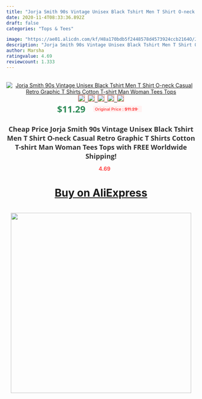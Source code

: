 ```yaml
---
title: "Jorja Smith 90s Vintage Unisex Black Tshirt Men T Shirt O-neck Casual Retro Graphic T Shirts Cotton T-shirt Man Woman Tees Tops"
date: 2020-11-4T08:33:36.892Z
draft: false
categories: "Tops & Tees"

image: "https://ae01.alicdn.com/kf/H8a170bdb5f2448578d4573924ccb2164O/Jorja-Smith-90s-Vintage-Unisex-Black-Tshirt-Men-T-Shirt-O-neck-Casual-Retro-Graphic-T.jpg"
description: "Jorja Smith 90s Vintage Unisex Black Tshirt Men T Shirt O-neck Casual Retro Graphic T Shirts Cotton T-shirt Man Woman Tees Tops"
author: Marsha
ratingvalue: 4.69
reviewcount: 1.333
---
```

<br>
<div style="text-align: center;">
<a href="https://s.click.aliexpress.com/e/_APT93R" target="_blank" rel="nofollow noopener noreferrer"><img alt="Jorja Smith 90s Vintage Unisex Black Tshirt Men T Shirt O-neck Casual Retro Graphic T Shirts Cotton T-shirt Man Woman Tees Tops" class="magnifier-image" src="https://ae01.alicdn.com/kf/H8a170bdb5f2448578d4573924ccb2164O/Jorja-Smith-90s-Vintage-Unisex-Black-Tshirt-Men-T-Shirt-O-neck-Casual-Retro-Graphic-T.jpg_640x640.jpg">
<br>
<img style="border:1px solid salmon" src="https://ae01.alicdn.com/kf/H8a170bdb5f2448578d4573924ccb2164O/Jorja-Smith-90s-Vintage-Unisex-Black-Tshirt-Men-T-Shirt-O-neck-Casual-Retro-Graphic-T.jpg_120x120.jpg">&nbsp;&nbsp;<img style="border:1px solid salmon" src="https://ae01.alicdn.com/kf/H60777a74b31541c49451557ba10f0e24e/Jorja-Smith-90s-Vintage-Unisex-Black-Tshirt-Men-T-Shirt-O-neck-Casual-Retro-Graphic-T.jpg_120x120.jpg">&nbsp;&nbsp;<img style="border:1px solid salmon" src="https://ae01.alicdn.com/kf/H52483ee617fb40288eecb8019ad2aa0aN/Jorja-Smith-90s-Vintage-Unisex-Black-Tshirt-Men-T-Shirt-O-neck-Casual-Retro-Graphic-T.jpg_120x120.jpg">&nbsp;&nbsp;<img style="border:1px solid salmon" src="https://ae01.alicdn.com/kf/H2396812566754d6aa602341e2411d9ccj/Jorja-Smith-90s-Vintage-Unisex-Black-Tshirt-Men-T-Shirt-O-neck-Casual-Retro-Graphic-T.jpg_120x120.jpg">&nbsp;&nbsp;<img style="border:1px solid salmon" src="https://ae01.alicdn.com/kf/H5632fa8c05eb44f6b02ff8e939b707f9x/Jorja-Smith-90s-Vintage-Unisex-Black-Tshirt-Men-T-Shirt-O-neck-Casual-Retro-Graphic-T.jpg_120x120.jpg"></a></div><br0>
<div style="text-align: center;"><span style="background-color: white; border: 0px; box-sizing: border-box; color: seagreen; display: inline-block; font-family: &quot;open sans&quot; , &quot;arial&quot; , &quot;helvetica&quot; , sans-serif , &quot;heiti&quot;; font-size: 24px; font-stretch: inherit; font-weight: 700; line-height: inherit; margin: 0px 10px 0px 0px; padding: 0px; vertical-align: middle;">$11.29 </span>
<span style="background: rgb(255 , 241 , 241); border-radius: 3px; border: 0px; box-sizing: border-box; color: #ff4747; display: inline-block; font-family: inherit; font-size: 12px; font-stretch: inherit; font-style: inherit; font-variant: inherit; font-weight: 600; line-height: inherit; margin: 0px; padding: 2px 5px; transform: scale(0.9); vertical-align: middle;">Original Price : <b style="text-decoration: line-through;">$11.29 </b> &nbsp;&nbsp;</span></div>
<h1 style="color: #333333; display: inline-block; font-family: &quot;open sans&quot; , &quot;arial&quot; , &quot;helvetica&quot; , sans-serif , &quot;heiti&quot;; font-size: 18px; font-stretch: inherit; font-weight: 700; text-align: center;">Cheap Price Jorja Smith 90s Vintage Unisex Black Tshirt Men T Shirt O-neck Casual Retro Graphic T Shirts Cotton T-shirt Man Woman Tees Tops with FREE Worldwide Shipping!</h1>
<div style="color: #ff4747; text-align: center;">
<img src="https://4.bp.blogspot.com/-M0ZcTcb-5uY/XleCXlxnR4I/AAAAAAAAAEc/OrjgMkXV1oMQFaCRZj5HQwOCBcu3w1FegCPcBGAYYCw/s1600/star.png" style="height: 15px;">&nbsp;<b>4.69</b></div>
<div class="button_cont" align="center"><a class="buynow_a" href="https://s.click.aliexpress.com/e/_APT93R" target="_blank" rel="nofollow noopener noreferrer"><H1>Buy on AliExpress</H1></a></div><br>
<div class="separator" style="clear: both; text-align: center;">
<img src="https://lh3.googleusercontent.com/-pTy5HemUv9M/XlePHvY0dAI/AAAAAAAAAE4/0nX5iRUoIWY8eMW9Dpxeirr157OZliDIgCLcBGAsYHQ/s1600/badge.gif" width="480">
</div>
